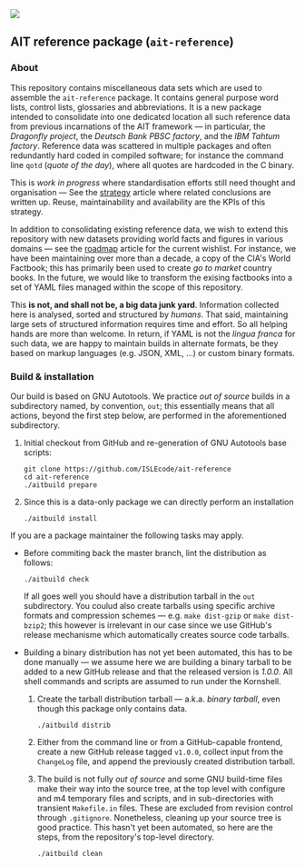 ![](https://avatars0.githubusercontent.com/u/20255067?s=400&u=67ee0ca71c13b0c52d93c1d5f4b08b47ffd9a5c7&v=4)

## AIT reference package (`ait-reference`)

### About

This repository contains miscellaneous data sets which are used to assemble the `ait-reference` package. It contains general
purpose word lists, control lists, glossaries and abbreviations. It is a new package intended to consolidate into one dedicatєd
location all such reference data from previous incarnations of the AIT framework — in particular, the _Dragonfly project_,
the _Deutsch Bank PBSC factory_, and the _IBM Tahtum factory_. Reference data was scattered in multiple packages and often
redundantly hard coded in compiled software; for instance the command line `qotd` (_quote of the day_), where all quotes are
hardcoded in the C binary.

This is _work in progress_ where standardisation efforts still need thought and organisation — See the [strategy](Strategy.md)
article where related conclusions are written up. Reuse, maintainability and availability are the KPIs of this strategy.

In addition to consolidating existing reference data, we wish to extend this repository with new datasets providing world facts
and figures in various domains — see the [roadmap](Roadmap.md) article for the current wishlist. For instance, we have been
maintaining over more than a decade, a copy of the CIA's World Factbook; this has primarily been used to create _go to market_
country books. In the future, we would like to transform the exising factbooks into a set of YAML files managed within the
scope of this repository.

This **is not, and shall not be, a big data junk yard**. Information collected here is analysed, sorted and structured by
_humans_. That said, maintaining large sets of structured information requires time and effort. So all helping hands are more than
welcome. In return, if YAML is not the _lingua franca_ for such data, we are happy to maintain builds in alternate formats, be
they based on markup languages (e.g. JSON, XML, …) or custom binary formats.

### Build & installation

Our build is based on GNU Autotools. We practice _out of source_ builds in a subdirectory named, by convention, `out`; this
essentially means that all actions, beyond the first step below, are performed in the aforementioned subdirectory.

1.  Initial checkout from GitHub and re-generation of GNU Autotools base scripts:

    ``` {.sh}
    git clone https://github.com/ISLEcode/ait-reference
    cd ait-reference
    ./aitbuild prepare
    ```

1.  Since this is a data-only package we can directly perform an installation

    ``` {.sh}
    ./aitbuild install
    ```

If you are a package maintainer the following tasks may apply.

-   Before commiting back the master branch, lint the distribution as follows:

    ``` {.sh}
    ./aitbuild check
    ```

    If all goes well you should have a distribution tarball in the `out` subdirectory. You coulud also create tarballs using
    specific archive formats and compression schemes — e.g. `make dist-gzip` or `make dist-bzip2`; this however is irrelevant in
    our case since we use GitHub's release mechanisme which automatically creates source code tarballs.

-   Building a binary distribution has not yet been automated, this has to be done manually — we assume here we are building
    a binary tarball to be added to a new GitHub release and that the released version is _1.0.0_. All shell commands and scripts
    are assumed to run under the Kornshell.

    1.  Create the tarball distribution tarball — a.k.a. _binary tarball_, even though this package only contains data.

        ``` {.sh}
        ./aitbuild distrib
        ```

    1.  Either from the command line or from a GitHub-capable frontend, create a new GitHub release tagged `v1.0.0`, collect
        input from the `ChangeLog` file, and append the previously created distribution tarball.

    1.  The build is not fully _out of source_ and some GNU build-time files make their way into the source tree, at the top
        level with configure and m4 temporary files and scripts, and in sub-directories with transient `Makefile.in` files.
        These are excluded from revision control through `.gitignore`. Nonetheless, cleaning up your source tree is good practice.
        This hasn't yet been automated, so here are the steps, from the repository's top-level directory.

        ``` {.sh}
        ./aitbuild clean
        ```

<!-- vim: set digraph et nospell syn=md :-->
